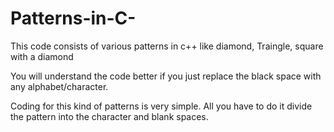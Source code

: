 # Patterns-in-C-
This code consists of various patterns in c++ like diamond, Traingle, square with a diamond

You will understand the code better if you just replace the black space with any alphabet/character.

Coding for this kind of patterns is very simple. All you have to do it divide the pattern into the character and blank spaces. 
